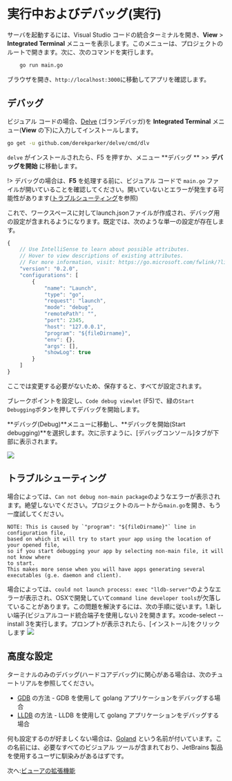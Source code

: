 # 実行中およびデバッグ(実行)

サーバを起動するには、Visual Studio コードの統合ターミナルを開き、**View** > **Integrated Terminal** メニューを表示します。このメニューは、プロジェクトのルートで開きます。次に、次のコマンドを実行します。

```bash
    go run main.go
```

ブラウザを開き、`http://localhost:3000`に移動してアプリを確認します。

## デバッグ

ビジュアル コードの場合、[Delve](https://github.com/derekparker/delve) (ゴランデバッガ)を **Integrated Terminal** メニュー(**View** の下)に入力してインストールします。

```bash
go get -u github.com/derekparker/delve/cmd/dlv
```

`delve` がインストールされたら、F5 を押すか、メニュー **デバッグ ** >> **デバッグを開始** に移動します。 

!> デバッグの場合は、**F5** を処理する前に、ビジュアル コードで `main.go` ファイルが開いていることを確認してください。開いていないとエラーが発生する可能性があります([トラブルシューティング](#troubleshooting)を参照)

これで、ワークスペースに対してlaunch.jsonファイルが作成され、デバッグ用の設定が含まれるようになります。既定では、次のような単一の設定が存在します。

```javascript
{
    // Use IntelliSense to learn about possible attributes.
    // Hover to view descriptions of existing attributes.
    // For more information, visit: https://go.microsoft.com/fwlink/?linkid=830387
    "version": "0.2.0",
    "configurations": [
        {
            "name": "Launch",
            "type": "go",
            "request": "launch",
            "mode": "debug",
            "remotePath": "",
            "port": 2345,
            "host": "127.0.0.1",
            "program": "${fileDirname}",
            "env": {},
            "args": [],
            "showLog": true
        }
    ]
}
```

ここでは変更する必要がないため、保存すると、すべてが設定されます。

ブレークポイントを設定し、`Code debug viewlet` (F5)で、緑の`Start Debugging`ボタンを押してデバッグを開始します。

**デバッグ(Debug)**メニューに移動し、**デバッグを開始(Start debugging)**を選択します。次に示すように、\[デバッグコンソール]タブが下部に表示されます。

![](_media/go/vs_code_debug.png) 

## トラブルシューティング

場合によっては、`Can not debug non-main package`のようなエラーが表示されます。絶望しないでください。プロジェクトのルートから`main.go`を開き、もう一度試してください。 

    NOTE: This is caused by `"program": "${fileDirname}"` line in configuration file, 
    based on which it will try to start your app using the location of your opened file, 
    so if you start debugging your app by selecting non-main file, it will not know where 
    to start.
    This makes more sense when you will have apps generating several 
    executables (g.e. daemon and client).

場合によっては、`could not launch process: exec "lldb-server"`のようなエラーが表示され、OSXで開発していて`command line developer tools`が欠落していることがあります。この問題を解決するには、次の手順に従います。1\.新しい端子(ビジュアルコード統合端子を使用しない) 2を開きます。xcode-select --install 3を実行します。プロンプトが表示されたら、\[インストール]をクリックします ![](_media/go/osx_setup_tools.png) 


## 高度な設定

ターミナルのみのデバッグ(ハードコアデバッグ)に関心がある場合は、次のチュートリアルを参照してください。

- [GDB](https://golang.org/doc/gdb) の方法 - GDB を使用して golang アプリケーションをデバッグする場合
- [LLDB](http://blog.ralch.com/tutorial/golang-debug-with-lldb/) の方法 - LLDB を使用して golang アプリケーションをデバッグする場合


何も設定するのが好ましくない場合は、[Goland](https://www.jetbrains.com/go/) という名前が付いています。この名前には、必要なすべてのビジュアル ツールが含まれており、JetBrains 製品を使用するユーザに馴染みがあるはずです。



次へ:[ビューアの拡張機能](/ja_jp/tutorials/extensions)